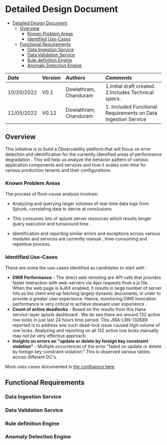 # Detailed Design Document

<!-- TOC -->
* [Detailed Design Document](#detailed-design-document)
  * [Overview](#overview)
    * [Known Problem Areas](#known-problem-areas)
    * [Identified Use-Cases](#identified-use-cases)
  * [Functional Requirements](#functional-requirements)
    * [Data Ingestion Service](#data-ingestion-service)
    * [Data Validation Service](#data-validation-service)
    * [Rule definition Engine](#rule-definition-engine)
    * [Anomaly Detection Engine](#anomaly-detection-engine)
<!-- TOC -->

| ***Date*** | ***Version*** |  ***Authors***    | ***Comments***                                                 |
|:-----------|    :---      | :---  |:---------------------------------------------------------------|  
| 10/20/2022 | V0.1 | Dowlathram, Chanduram | 1.Initial draft created. <br> 2.Includes Technical specs.      |
| 11/05/2022 | V0.12 | Dowlathram, Chanduram | 1. Included Functional Requirements on  Data Ingestion Service |

## Overview
This initiative is to build a Observability platform that will focus on error detection and identification for the currently identified areas of 
performance degradation . This will help us analyze the behavior pattern of various application components and services and how it scales over time for various production tenants and their configurations.

### Known Problem Areas

The process of Root-cause analysis  involves: 

- Analyzing and querying larger volumes of real-time data logs from Splunk,  correlating data to derive at conclusions. 

- This  consumes lots of splunk server resources which results longer query execution and turnaround time . 

- Identification  and reporting similar errors and exceptions across various modules and services are currently manual , time-consuming and repetitive process.

### Identified Use-Cases

These are some the use-cases identified as candidates to start with :
- **DWR Performance** - The direct web remoting  are API calls that provides faster interaction with web-servers via Ajax requests from a js file.
When the web page is AJAX enabled, it  results in large number of server hits as the client end up fetching largely dynamic documents, in order to provide a greater user experience.
Hence, monitoring DWR invocation performance is very critical to achieve pleasant user experience .
- **Count of active deadlocks** - Based on the results from this Hana service-layer splunk dashboard . We do see there are around 132 active row locks in just last 24 hours time period. This JIRA-LRN-132689 reported is to address one such dead-lock issue caused high volume of row locks.  Analyzing and reporting on all 132 active row locks manually may not be very effective approach.
- **Insights on errors on "update or delete by foreign key constraint violation"** - Multiple occurrences of the error "failed on update or delete by foreign key constraint violation:".This is observed various tables across different DC's. 

More uses cases documented in [the confluence here](https://confluence.successfactors.com/display/ENG/Data+Insights+for+error+detection+and+identification+of+performance+anomalies)
## Functional Requirements

### Data Ingestion Service 



### Data Validation Service


### Rule definition Engine

### Anomaly Detection Engine


